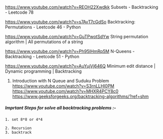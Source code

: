 https://www.youtube.com/watch?v=REOH22Xwdkk
Subsets - Backtracking - Leetcode 78

https://www.youtube.com/watch?v=s7AvT7cGdSo
Backtracking: Permutations - Leetcode 46 - Python


https://www.youtube.com/watch?v=GuTPwotSdYw
String permutation algorithm | All permutations of a string

https://www.youtube.com/watch?v=Ph95IHmRp5M
N-Queens - Backtracking - Leetcode 51 - Python

https://www.youtube.com/watch?v=AuYujVj646Q
Minimum edit distance | Dynamic programming | Backtracking


1. Introduction with N Queue and Suduku Problem 
    https://www.youtube.com/watch?v=S3rnLLHl0PM
    https://www.youtube.com/watch?v=MHXR4PCY8c0
    https://www.geeksforgeeks.org/backtracking-algorithms/?ref=shm

##### Imprtant Steps for solve all backtracking problems :- 
    1. set 8*8 or 4*4 
    
    2. Recursion 
    3. backtrack